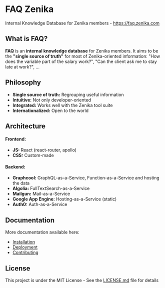 # FAQ Zenika

Internal Knowledge Database for Zenika members - https://faq.zenika.com

## What is FAQ?

**FAQ** is an **internal knowledge database** for Zenika members. It aims to be the **"single source of truth"** for most of Zenika-oriented information: "How does the variable part of the salary work?", "Can the client ask me to stay late at work?", ...

## Philosophy

* **Single source of truth:** Regrouping useful information
* **Intuitive:** Not only developer-oriented
* **Integrated:** Works well with the Zenika tool suite
* **Internationalized:** Open to the world

## Architecture

#### Frontend:

* **JS:** React (react-router, apollo)
* **CSS:** Custom-made

#### Backend:

* **Graphcool:** GraphQL-as-a-Service, Function-as-a-Service and hosting the data
* **Algolia:** FullTextSearch-as-a-Service
* **Mailgun:** Mail-as-a-Service
* **Google App Engine:** Hosting-as-a-Service (static)
* **Auth0:** Auth-as-a-Service

## Documentation

More documentation available here:

* [Installation](/docs/installation.md)
* [Deployment](docs/deployment.md)
* [Contributing](docs/contributing.md)

## License

This project is under the MIT License - See the [LICENSE.md](LICENSE.md) file for details
